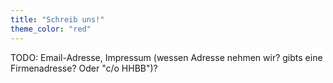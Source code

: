 ```yaml
---
title: "Schreib uns!"
theme_color: "red"
---
```


TODO: Email-Adresse, Impressum (wessen Adresse nehmen wir? gibts eine Firmenadresse? Oder "c/o HHBB")?
